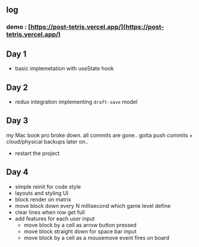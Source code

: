 ## log

### demo : [https://post-tetris.vercel.app/](https://post-tetris.vercel.app/)

## Day 1

- basic implemetation with useState hook

## Day 2

- redux integration implementing `draft-save` model

## Day 3

my Mac book pro broke down. all commits are gone..
gotta push commits + cloud/physical backups later on..
- restart the project

## Day 4
- simple reinit for code style
- layouts and styling UI
- block render on matrix
- move block down every N millisecond which game level define
- clear lines when row get full
- add features for each user input
  - move block by a cell as arrow button pressed
  - move block straight down for space bar input
  - move block by a cell as a mousemove event fires on board
